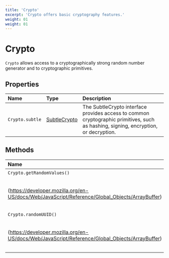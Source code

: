 ```yaml
---
title: 'Crypto'
excerpt: 'Crypto offers basic cryptography features.'
weight: 01
weight: 01
---
```


# Crypto

`Crypto` allows access to a cryptographically strong random number generator and to cryptographic primitives.

## Properties

| Name            | Type                                                                                            | Description                                                                                                                         |
| :-------------- | :---------------------------------------------------------------------------------------------- | :---------------------------------------------------------------------------------------------------------------------------------- |
| `Crypto.subtle` | [SubtleCrypto](/docs/k6/<K6_VERSION>/javascript-api/k6-experimental/webcrypto/subtlecrypto) | The SubtleCrypto interface provides access to common cryptographic primitives, such as hashing, signing, encryption, or decryption. |

## Methods

| Name                       | Type                                                                                                        | Description                                                 |
| :------------------------- | :---------------------------------------------------------------------------------------------------------- | :---------------------------------------------------------- |
| `Crypto.getRandomValues()` | [ArrayBuffer]
(https://developer.mozilla.org/en-US/docs/Web/JavaScript/Reference/Global_Objects/ArrayBuffer) | Returns an array of cryptographically secure random values. |
| `Crypto.randomUUID()`      | [ArrayBuffer]
(https://developer.mozilla.org/en-US/docs/Web/JavaScript/Reference/Global_Objects/ArrayBuffer)                                                                                             | Returns a randomly generated, 36 character long v4 UUID.    |
